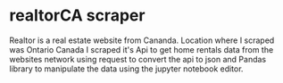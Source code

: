 # realtorCA scraper

Realtor is a real estate website from Cananda.
Location where I scraped was Ontario Canada
I scraped it's Api to get home rentals data from the websites network using request to convert the api to json and Pandas library to manipulate the data
using the jupyter notebook editor.
